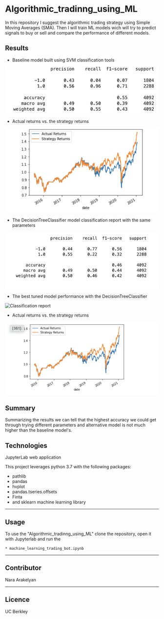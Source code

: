 # Algorithmic_tradinng_using_ML
In this repository I suggest the algorithmic trading strategy using Simple Moving Averages (SMA). Then I will train ML models wich will try to predict signals to buy or sell and compare the performance of different models.     

## Results


* Baseline model built using SVM classification tools

![The baseline model performance with SVC](Images/Screen_Shot_0.png)

* Actual returns vs. the strategy returns

![](Images/Screen_Shot_20.png)


* The DecisionTreeClassifier model classification report with the same parameters

![](Images/Screen_Shot_3.png)

* The best tuned model performance with the DecisionTreeClassifier

![Classification report
](Images/Screen_Shot_2.png)

* Actual returns vs. the strategy returns

![Actual returns vs. Strategy returns](Images/Screen_Shot_1.png)


## Summary
Summarizing the results we can tell that the highest accuracy we could get through trying different parameters and alternative model is not much higher than the baseline model's.

## Technologies

JupyterLab web application

This project leverages python 3.7 with the following packages:

* pathlib
* pandas
* hvplot
* pandas.tseries.offsets
* Finta
* and sklearn machine learning library


---

## Usage


To use the "Algorithmic_tradinng_using_ML" clone the repository, open it with Jupyterlab and run the 

    * machine_learning_trading_bot.ipynb


---
    
## Contributor

Nara Arakelyan

---

## Licence 

UC Berkley
    

